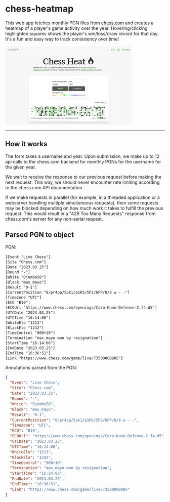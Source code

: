 # chess-heatmap

This web app fetches monthly PGN files from <a href="https://chess.com">chess.com</a> and creates a heatmap of a player's game activity over the year. Hovering/clicking highlighted squares shows the player's win/loss/draw record for that day. It's a fun and easy way to track consistency over time!

<img src="./static/screenshot.png" width="400px"/>

---

## How it works

The form takes a username and year. Upon submission, we make up to 12 api calls to the chess.com backend for monthly PGNs for the username for the given year.

We wait to receive the response to our previous request before making the next request. This way, we should never encounter rate limiting according to the chess.com API documentation.

If we make requests in parallel (for example, in a threaded application or a webserver handling multiple simultaneous requests), then some requests may be blocked depending on how much work it takes to fulfill the previous request. This would result in a "429 Too Many Requests" response from chess.com's server for any non-serial request.

## Parsed PGN to object

PGN:

```
[Event "Live Chess"]
[Site "Chess.com"]
[Date "2023.03.25"]
[Round "-"]
[White "Djembe58"]
[Black "max_mayo"]
[Result "0-1"]
[CurrentPosition "8/pr4pp/5pk1/p1K5/5P2/6PP/8/8 w - -"]
[Timezone "UTC"]
[ECO "B10"]
[ECOUrl "https://www.chess.com/openings/Caro-Kann-Defense-2.f4-d5"]
[UTCDate "2023.03.25"]
[UTCTime "16:14:06"]
[WhiteElo "1213"]
[BlackElo "1242"]
[TimeControl "900+10"]
[Termination "max_mayo won by resignation"]
[StartTime "16:14:06"]
[EndDate "2023.03.25"]
[EndTime "16:36:51"]
[Link "https://www.chess.com/game/live/73500008985"]
```

Annotations parsed from the PGN:

```json
{
  "Event": "Live Chess",
  "Site": "Chess.com",
  "Date": "2023.03.25",
  "Round": "-",
  "White": "Djembe58",
  "Black": "max_mayo",
  "Result": "0-1",
  "CurrentPosition": "8/pr4pp/5pk1/p1K5/5P2/6PP/8/8 w - -",
  "Timezone": "UTC",
  "ECO": "B10",
  "ECOUrl": "https://www.chess.com/openings/Caro-Kann-Defense-2.f4-d5",
  "UTCDate": "2023.03.25",
  "UTCTime": "16:14:06",
  "WhiteElo": "1213",
  "BlackElo": "1242",
  "TimeControl": "900+10",
  "Termination": "max_mayo won by resignation",
  "StartTime": "16:14:06",
  "EndDate": "2023.03.25",
  "EndTime": "16:36:51",
  "Link": "https://www.chess.com/game/live/73500008985"
}
```
